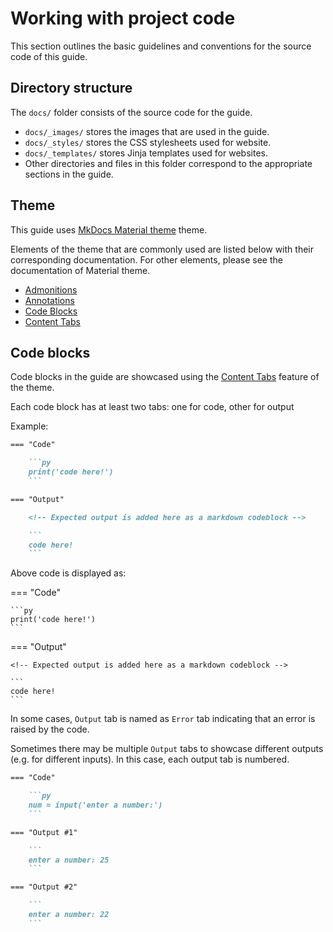 # Working with project code
This section outlines the basic guidelines and conventions for the
source code of this guide.

## Directory structure
The `docs/` folder consists of the source code for the guide.

- `docs/_images/` stores the images that are used in the guide.
- `docs/_styles/` stores the CSS stylesheets used for website.
- `docs/_templates/` stores Jinja templates used for websites.
- Other directories and files in this folder correspond to the appropriate
  sections in the guide.

## Theme
This guide uses [MkDocs Material theme](https://squidfunk.github.io/mkdocs-material/) theme.

Elements of the theme that are commonly used are listed below with
their corresponding documentation. For other elements, please see
the documentation of Material theme.

- [Admonitions](https://squidfunk.github.io/mkdocs-material/reference/admonitions/)
- [Annotations](https://squidfunk.github.io/mkdocs-material/reference/annotations/)
- [Code Blocks](https://squidfunk.github.io/mkdocs-material/reference/code-blocks/)
- [Content Tabs](https://squidfunk.github.io/mkdocs-material/reference/content-tabs/)

## Code blocks
Code blocks in the guide are showcased using the [Content Tabs](https://squidfunk.github.io/mkdocs-material/reference/content-tabs/) feature of
the theme.

Each code block has at least two tabs: one for code, other for output

Example:
```md
=== "Code"

    ```py
    print('code here!')
    ```

=== "Output"

    <!-- Expected output is added here as a markdown codeblock -->

    ```
    code here!
    ```
```
Above code is displayed as:

=== "Code"

    ```py
    print('code here!')
    ```

=== "Output"

    <!-- Expected output is added here as a markdown codeblock -->

    ```
    code here!
    ```

In some cases, `Output` tab is named as `Error` tab indicating that
an error is raised by the code.

Sometimes there may be multiple `Output` tabs to showcase different
outputs (e.g. for different inputs). In this case, each output 
tab is numbered.

```md
=== "Code"

    ```py
    num = input('enter a number:')
    ```

=== "Output #1"

    ```
    enter a number: 25
    ```

=== "Output #2"

    ```
    enter a number: 22
    ```
```
